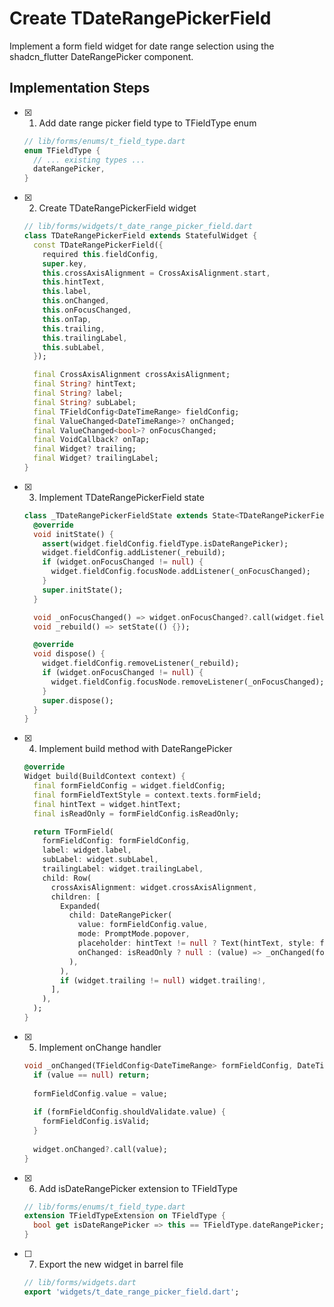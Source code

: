 # Create TDateRangePickerField

Implement a form field widget for date range selection using the shadcn_flutter DateRangePicker component.

## Implementation Steps

- [x] 1. Add date range picker field type to TFieldType enum
  ```dart
  // lib/forms/enums/t_field_type.dart
  enum TFieldType {
    // ... existing types ...
    dateRangePicker,
  }
  ```

- [x] 2. Create TDateRangePickerField widget
  ```dart
  // lib/forms/widgets/t_date_range_picker_field.dart
  class TDateRangePickerField extends StatefulWidget {
    const TDateRangePickerField({
      required this.fieldConfig,
      super.key,
      this.crossAxisAlignment = CrossAxisAlignment.start,
      this.hintText,
      this.label,
      this.onChanged,
      this.onFocusChanged,
      this.onTap,
      this.trailing,
      this.trailingLabel,
      this.subLabel,
    });

    final CrossAxisAlignment crossAxisAlignment;
    final String? hintText;
    final String? label;
    final String? subLabel;
    final TFieldConfig<DateTimeRange> fieldConfig;
    final ValueChanged<DateTimeRange>? onChanged;
    final ValueChanged<bool>? onFocusChanged;
    final VoidCallback? onTap;
    final Widget? trailing;
    final Widget? trailingLabel;
  }
  ```

- [x] 3. Implement TDateRangePickerField state
  ```dart
  class _TDateRangePickerFieldState extends State<TDateRangePickerField> {
    @override
    void initState() {
      assert(widget.fieldConfig.fieldType.isDateRangePicker);
      widget.fieldConfig.addListener(_rebuild);
      if (widget.onFocusChanged != null) {
        widget.fieldConfig.focusNode.addListener(_onFocusChanged);
      }
      super.initState();
    }

    void _onFocusChanged() => widget.onFocusChanged?.call(widget.fieldConfig.focusNode.hasFocus);
    void _rebuild() => setState(() {});

    @override
    void dispose() {
      widget.fieldConfig.removeListener(_rebuild);
      if (widget.onFocusChanged != null) {
        widget.fieldConfig.focusNode.removeListener(_onFocusChanged);
      }
      super.dispose();
    }
  }
  ```

- [x] 4. Implement build method with DateRangePicker
  ```dart
  @override
  Widget build(BuildContext context) {
    final formFieldConfig = widget.fieldConfig;
    final formFieldTextStyle = context.texts.formField;
    final hintText = widget.hintText;
    final isReadOnly = formFieldConfig.isReadOnly;

    return TFormField(
      formFieldConfig: formFieldConfig,
      label: widget.label,
      subLabel: widget.subLabel,
      trailingLabel: widget.trailingLabel,
      child: Row(
        crossAxisAlignment: widget.crossAxisAlignment,
        children: [
          Expanded(
            child: DateRangePicker(
              value: formFieldConfig.value,
              mode: PromptMode.popover,
              placeholder: hintText != null ? Text(hintText, style: formFieldTextStyle) : null,
              onChanged: isReadOnly ? null : (value) => _onChanged(formFieldConfig, value),
            ),
          ),
          if (widget.trailing != null) widget.trailing!,
        ],
      ),
    );
  }
  ```

- [x] 5. Implement onChange handler
  ```dart
  void _onChanged(TFieldConfig<DateTimeRange> formFieldConfig, DateTimeRange? value) {
    if (value == null) return;
    
    formFieldConfig.value = value;
    
    if (formFieldConfig.shouldValidate.value) {
      formFieldConfig.isValid;
    }
    
    widget.onChanged?.call(value);
  }
  ```

- [x] 6. Add isDateRangePicker extension to TFieldType
  ```dart
  // lib/forms/enums/t_field_type.dart
  extension TFieldTypeExtension on TFieldType {
    bool get isDateRangePicker => this == TFieldType.dateRangePicker;
  }
  ```

- [ ] 7. Export the new widget in barrel file
  ```dart
  // lib/forms/widgets.dart
  export 'widgets/t_date_range_picker_field.dart';
  ``` 